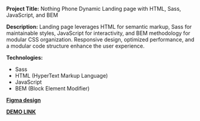 **Project Title:** 
Nothing Phone Dynamic Landing page with HTML, Sass, JavaScript, and BEM

**Description:**
Landing page leverages  HTML for semantic markup, Sass for maintainable styles, JavaScript for interactivity, and BEM methodology for modular CSS organization. Responsive design, optimized performance, and a modular code structure enhance the user experience.

**Technologies:**
- Sass
- HTML (HyperText Markup Language)
- JavaScript
- BEM (Block Element Modifier)

**[Figma design](https://www.figma.com/file/7qwsWggv9BAxMi2VPhBuPr/Air-(formerly-Dia)?node-id=9138%3A35)**

**[DEMO LINK](https://daryna-hnidash.github.io/Nothing_Landing_Page/)**
